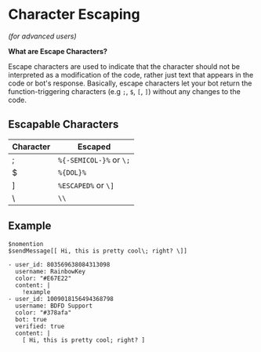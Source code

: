 # Character Escaping
*(for advanced users)*

**What are Escape Characters?**

Escape characters are used to indicate that the character should not be interpreted as a modification of the code, rather just text that appears in the code or bot's response. Basically, escape characters let your bot return the function-triggering characters (e.g `;`, `$`, `[`, `]`) without any changes to the code.

## Escapable Characters
Character | Escaped
--------- | --------
; | `%{-SEMICOL-}%` or `\;`
$ | `%{DOL}%`
] | `%ESCAPED%` or `\]`
\ | `\\`

## Example
```
$nomention
$sendMessage[[ Hi, this is pretty cool\; right? \]]
```

``` discord yaml
- user_id: 803569638084313098
  username: RainbowKey
  color: "#E67E22"
  content: |
    !example
- user_id: 1009018156494368798
  username: BDFD Support
  color: "#378afa"
  bot: true
  verified: true
  content: |
    [ Hi, this is pretty cool; right? ]
```
